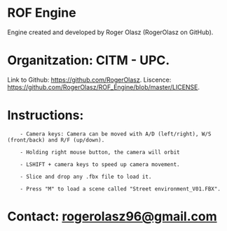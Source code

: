 # ROF Engine
Engine created and developed by Roger Olasz (RogerOlasz on GitHub).

# Organitzation: CITM - UPC.

Link to Github: https://github.com/RogerOlasz.
Liscence: https://github.com/RogerOlasz/ROF_Engine/blob/master/LICENSE.

# Instructions:
		- Camera keys: Camera can be moved with A/D (left/right), W/S (front/back) and R/F (up/down).
 
		- Holding right mouse button, the camera will orbit
		
		- LSHIFT + camera keys to speed up camera movement.
	
		- Slice and drop any .fbx file to load it.

		- Press "M" to load a scene called "Street environment_V01.FBX".

# Contact: rogerolasz96@gmail.com

